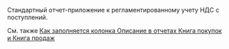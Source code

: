 ﻿Стандартный отчет-приложение к регламентированному учету НДС с поступлений.

См. также [Как заполняется колонка Описание в отчетах Книга покупок и Книга продаж](/faqaccounting#VATReports)